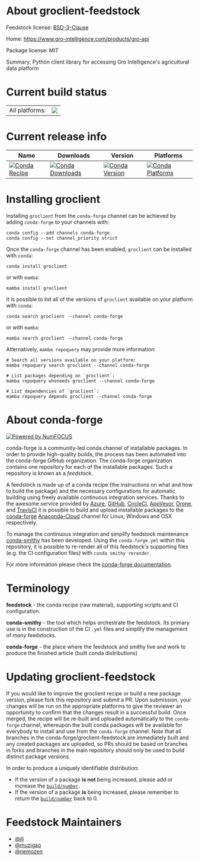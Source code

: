 About groclient-feedstock
=========================

Feedstock license: [BSD-3-Clause](https://github.com/conda-forge/groclient-feedstock/blob/main/LICENSE.txt)

Home: https://www.gro-intelligence.com/products/gro-api

Package license: MIT

Summary: Python client library for accessing Gro Intelligence's agricultural data platform

Current build status
====================


<table><tr><td>All platforms:</td>
    <td>
      <a href="https://dev.azure.com/conda-forge/feedstock-builds/_build/latest?definitionId=11216&branchName=main">
        <img src="https://dev.azure.com/conda-forge/feedstock-builds/_apis/build/status/groclient-feedstock?branchName=main">
      </a>
    </td>
  </tr>
</table>

Current release info
====================

| Name | Downloads | Version | Platforms |
| --- | --- | --- | --- |
| [![Conda Recipe](https://img.shields.io/badge/recipe-groclient-green.svg)](https://anaconda.org/conda-forge/groclient) | [![Conda Downloads](https://img.shields.io/conda/dn/conda-forge/groclient.svg)](https://anaconda.org/conda-forge/groclient) | [![Conda Version](https://img.shields.io/conda/vn/conda-forge/groclient.svg)](https://anaconda.org/conda-forge/groclient) | [![Conda Platforms](https://img.shields.io/conda/pn/conda-forge/groclient.svg)](https://anaconda.org/conda-forge/groclient) |

Installing groclient
====================

Installing `groclient` from the `conda-forge` channel can be achieved by adding `conda-forge` to your channels with:

```
conda config --add channels conda-forge
conda config --set channel_priority strict
```

Once the `conda-forge` channel has been enabled, `groclient` can be installed with `conda`:

```
conda install groclient
```

or with `mamba`:

```
mamba install groclient
```

It is possible to list all of the versions of `groclient` available on your platform with `conda`:

```
conda search groclient --channel conda-forge
```

or with `mamba`:

```
mamba search groclient --channel conda-forge
```

Alternatively, `mamba repoquery` may provide more information:

```
# Search all versions available on your platform:
mamba repoquery search groclient --channel conda-forge

# List packages depending on `groclient`:
mamba repoquery whoneeds groclient --channel conda-forge

# List dependencies of `groclient`:
mamba repoquery depends groclient --channel conda-forge
```


About conda-forge
=================

[![Powered by
NumFOCUS](https://img.shields.io/badge/powered%20by-NumFOCUS-orange.svg?style=flat&colorA=E1523D&colorB=007D8A)](https://numfocus.org)

conda-forge is a community-led conda channel of installable packages.
In order to provide high-quality builds, the process has been automated into the
conda-forge GitHub organization. The conda-forge organization contains one repository
for each of the installable packages. Such a repository is known as a *feedstock*.

A feedstock is made up of a conda recipe (the instructions on what and how to build
the package) and the necessary configurations for automatic building using freely
available continuous integration services. Thanks to the awesome service provided by
[Azure](https://azure.microsoft.com/en-us/services/devops/), [GitHub](https://github.com/),
[CircleCI](https://circleci.com/), [AppVeyor](https://www.appveyor.com/),
[Drone](https://cloud.drone.io/welcome), and [TravisCI](https://travis-ci.com/)
it is possible to build and upload installable packages to the
[conda-forge](https://anaconda.org/conda-forge) [Anaconda-Cloud](https://anaconda.org/)
channel for Linux, Windows and OSX respectively.

To manage the continuous integration and simplify feedstock maintenance
[conda-smithy](https://github.com/conda-forge/conda-smithy) has been developed.
Using the ``conda-forge.yml`` within this repository, it is possible to re-render all of
this feedstock's supporting files (e.g. the CI configuration files) with ``conda smithy rerender``.

For more information please check the [conda-forge documentation](https://conda-forge.org/docs/).

Terminology
===========

**feedstock** - the conda recipe (raw material), supporting scripts and CI configuration.

**conda-smithy** - the tool which helps orchestrate the feedstock.
                   Its primary use is in the construction of the CI ``.yml`` files
                   and simplify the management of *many* feedstocks.

**conda-forge** - the place where the feedstock and smithy live and work to
                  produce the finished article (built conda distributions)


Updating groclient-feedstock
============================

If you would like to improve the groclient recipe or build a new
package version, please fork this repository and submit a PR. Upon submission,
your changes will be run on the appropriate platforms to give the reviewer an
opportunity to confirm that the changes result in a successful build. Once
merged, the recipe will be re-built and uploaded automatically to the
`conda-forge` channel, whereupon the built conda packages will be available for
everybody to install and use from the `conda-forge` channel.
Note that all branches in the conda-forge/groclient-feedstock are
immediately built and any created packages are uploaded, so PRs should be based
on branches in forks and branches in the main repository should only be used to
build distinct package versions.

In order to produce a uniquely identifiable distribution:
 * If the version of a package **is not** being increased, please add or increase
   the [``build/number``](https://docs.conda.io/projects/conda-build/en/latest/resources/define-metadata.html#build-number-and-string).
 * If the version of a package **is** being increased, please remember to return
   the [``build/number``](https://docs.conda.io/projects/conda-build/en/latest/resources/define-metadata.html#build-number-and-string)
   back to 0.

Feedstock Maintainers
=====================

* [@jli](https://github.com/jli/)
* [@muzigao](https://github.com/muzigao/)
* [@nemozen](https://github.com/nemozen/)

